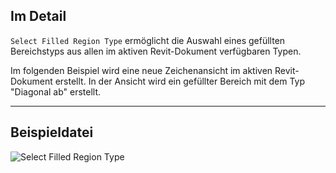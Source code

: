 ## Im Detail
`Select Filled Region Type` ermöglicht die Auswahl eines gefüllten Bereichstyps aus allen im aktiven Revit-Dokument verfügbaren Typen.

Im folgenden Beispiel wird eine neue Zeichenansicht im aktiven Revit-Dokument erstellt. In der Ansicht wird ein gefüllter Bereich mit dem Typ "Diagonal ab" erstellt.

___
## Beispieldatei

![Select Filled Region Type](./DSRevitNodesUI.FilledRegionTypes_img.jpg)
